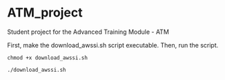 # ATM_project
Student project for the Advanced Training Module - ATM

First, make the download_awssi.sh script executable. Then, run the script.

```chmod +x download_awssi.sh```

```./download_awssi.sh```
